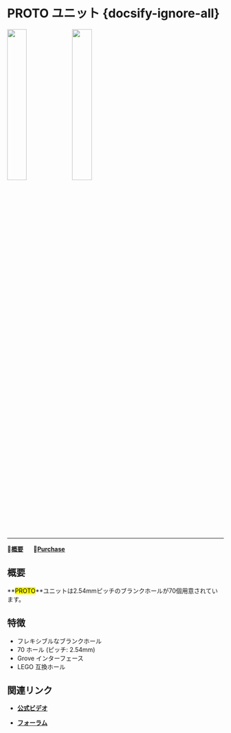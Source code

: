 # PROTO ユニット {docsify-ignore-all}

<img src="assets/img/product_pics/unit/M5GO_Unit_proto.png" width="30%" height="30%"><img src="assets/img/product_pics/unit/unit_proto_grove_b.png" width="30%" height="30%">

***

:memo:**[概要](#概要)**&nbsp;&nbsp;&nbsp;&nbsp;&nbsp;&nbsp;🛒**[Purchase](https://www.aliexpress.com/store/product/M5Stack-Official-Mini-Proto-Board-Unit-Universal-Double-Side-Prototype-2-54mm-PCB-Grove-Port-Compatible/3226069_32920617495.html?spm=2114.12010615.8148356.4.6735f4943FDruP)**

## 概要

**<mark>PROTO</mark>**ユニットは2.54mmピッチのブランクホールが70個用意されています。

## 特徴

- フレキシブルなブランクホール
- 70 ホール (ピッチ: 2.54mm)
- Grove インターフェース
- LEGO 互換ホール

## 関連リンク

- **[公式ビデオ](https://www.youtube.com/channel/UCozgFVglWYQXbvTmGyS739w)**

- **[フォーラム](http://forum.m5stack.com/)**
